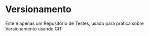 # Versionamento
Este é apenas um Repositório de Testes, usado para prática sobre Versionamento usando GIT
